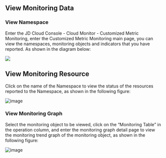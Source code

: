 ## View Monitoring Data
### View Namespace
Enter the JD Cloud Console - Cloud Monitor - Customized Metric Monitoring, enter the Customized Metric Monitoring main page, you can view the namespaces, monitoring objects and indicators that you have reported. As shown in the diagram below:

![](https://raw.githubusercontent.com/jdcloudcom/cn/edit/image/Cloud-Monitor/1.%E5%91%BD%E5%90%8D%E7%A9%BA%E9%97%B4.png)

## View Monitoring Resource
Click on the name of the Namespace to view the status of the resources reported to the Namespace, as shown in the following figure:

![image](https://raw.githubusercontent.com/jdcloudcom/cn/edit/image/Cloud-Monitor/2.%E7%9B%91%E6%8E%A7%E5%AF%B9%E8%B1%A1%E5%88%97%E8%A1%A8.png)

### View Monitoring Graph
Select the monitoring object to be viewed, click on the “Monitoring Table” in the operation column, and enter the monitoring graph detail page to view the monitoring trend graph of the monitoring object, as shown in the following figure:

![image](https://raw.githubusercontent.com/jdcloudcom/cn/edit/image/Cloud-Monitor/3.%E7%9B%91%E6%8E%A7%E5%9B%BE.png)

